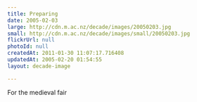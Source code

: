 ```yaml
---
title: Preparing
date: 2005-02-03
large: http://cdn.m.ac.nz/decade/images/20050203.jpg
small: http://cdn.m.ac.nz/decade/images/small/20050203.jpg
flickrUrl: null
photoId: null
createdAt: 2011-01-30 11:07:17.716408
updatedAt: 2005-02-20 01:54:55
layout: decade-image

---
```

For the medieval fair
